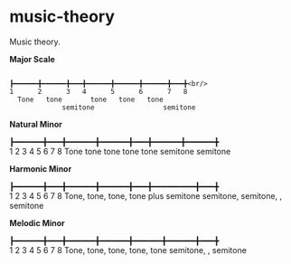 # music-theory
Music theory.

**Major Scale**

```

┣━━━━━━╋━━━━━━╋━━━╋━━━━━━╋━━━━━━╋━━━━━━╋━━━╋<br/>
1      2      3   4      5      6      7   8
  Tone   tone       tone   tone   tone
  			 semitone                 semitone
```

**Natural Minor**

┣━━━━━━╋━━━╋━━━━━━╋━━━━━━╋━━━╋━━━━━━╋━━━━━━╋<br/>
1      2   3      4      5   6      7      8
  Tone       tone   tone       tone   tone
      semitone          semitone 


**Harmonic Minor**

┣━━━━━━╋━━━╋━━━━━━╋━━━━━━╋━━━╋━━━━━━━━━╋━━━╋<br/>
1      2   3      4      5   6         7   8
Tone, tone, tone, tone plus semitone
semitone, semitone, , semitone

**Melodic Minor**

┣━━━━━━╋━━━╋━━━━━━╋━━━━━━╋━━━━━━╋━━━━━━╋━━━╋<br/>
1      2   3      4      5      6      7   8
Tone, tone, tone, tone, tone
semitone, , semitone
